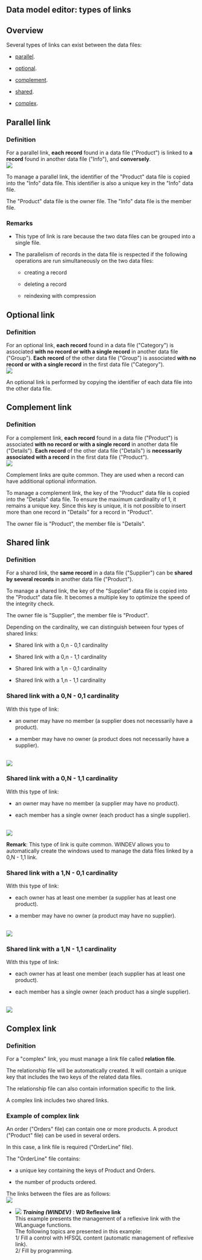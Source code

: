 
## Data model editor: types of links
			



<a name="NOTE1"></a>
<a name="NOTE1_1"></a>


## Overview
<a name="overview_ELTTEXTE000247"></a>
Several types of links can exist between the data files:

- [parallel](#NOTE2_1).

- [optional](#NOTE3_1).

- [complement](#NOTE4_1).

- [shared](#NOTE5_1).

- [complex](#NOTE6_1).




<a name="NOTE2"></a>
<a name="NOTE2_1"></a>


## Parallel link
<a name="parallel_link_ELTTEXTE000271"></a>




### Definition
<a name="definition_ELTPARAGRAPHE000036"></a>

For a parallel link, **each record** found in a data file ("Product") is linked to **a record** found in another data file ("Info"), and **conversely**.
<br>![](https://doc.pcsoft.fr/en-US/images/image.awp?langid=3&name=LiaisonParallele.gif)


To manage a parallel link, the identifier of the "Product" data file is copied into the "Info" data file. This identifier is also a unique key in the "Info" data file.

The "Product" data file is the owner file. The "Info" data file is the member file.
<a name="NOTE2_2"></a>




### Remarks
<a name="remarks_ELTPARAGRAPHE000050"></a>

- This type of link is rare because the two data files can be grouped into a single file.

- The parallelism of records in the data file is respected if the following operations are run simultaneously on the two data files:

	- creating a record

	- deleting a record

	- reindexing with compression







<a name="NOTE3"></a>
<a name="NOTE3_1"></a>


## Optional link
<a name="optional_link_ELTTEXTE000301"></a>




### Definition
<a name="definition_ELTPARAGRAPHE000065"></a>

For an optional link, **each record** found in a data file ("Category") is associated **with no record or with a single record** in another data file ("Group"). **Each record** of the other data file ("Group") is associated **with no record or with a single record** in the first data file ("Category").
<br>![](https://doc.pcsoft.fr/en-US/images/image.awp?langid=3&name=LiaisonFacultative.gif)


An optional link is performed by copying the identifier of each data file into the other data file.

<a name="NOTE4"></a>
<a name="NOTE4_1"></a>


## Complement link
<a name="complement_link_ELTTEXTE000325"></a>




### Definition
<a name="definition_ELTPARAGRAPHE000079"></a>

For a complement link, **each record** found in a data file ("Product") is associated **with no record or with a single record** in another data file ("Details"). **Each record** of the other data file ("Details") is **necessarily associated with a record** in the first data file ("Product").
<br>![](https://doc.pcsoft.fr/en-US/images/image.awp?langid=3&name=Liaisoncomplement.gif)


Complement links are quite common. They are used when a record can have additional optional information.

To manage a complement link, the key of the "Product" data file is copied into the "Details" data file. To ensure the maximum cardinality of 1, it remains a unique key. Since this key is unique, it is not possible to insert more than one record in "Details" for a record in "Product".

The owner file is "Product", the member file is "Details".

<a name="NOTE5"></a>
<a name="NOTE5_1"></a>


## Shared link
<a name="shared_link_ELTTEXTE000349"></a>




### Definition
<a name="definition_ELTPARAGRAPHE000097"></a>

For a shared link, the **same record** in a data file ("Supplier") can be **shared by several records** in another data file ("Product").

To manage a shared link, the key of the "Supplier" data file is copied into the "Product" data file. It becomes a multiple key to optimize the speed of the integrity check.

The owner file is "Supplier", the member file is "Product".

Depending on the cardinality, we can distinguish between four types of shared links:

- Shared link with a 0,n - 0,1 cardinality

- Shared link with a 0,n - 1,1 cardinality

- Shared link with a 1,n - 0,1 cardinality

- Shared link with a 1,n - 1,1 cardinality



<a name="NOTE5_2"></a>




### Shared link with a 0,N - 0,1 cardinality
<a name="shared_link_with_0n_01_cardinality_ELTPARAGRAPHE000116"></a>

With this type of link:

- an owner may have no member (a supplier does not necessarily have a product).

- a member may have no owner (a product does not necessarily have a supplier).



<br>![](https://doc.pcsoft.fr/en-US/images/image.awp?langid=3&name=LiaisonPartagee_0N01.gif)

<a name="NOTE5_3"></a>




### Shared link with a 0,N - 1,1 cardinality
<a name="shared_link_with_0n_11_cardinality_ELTPARAGRAPHE000129"></a>

With this type of link:

- an owner may have no member (a supplier may have no product).

- each member has a single owner (each product has a single supplier).



<br>![](https://doc.pcsoft.fr/en-US/images/image.awp?langid=3&name=LiaisonPartagee_0N11.gif)


**Remark**: This type of link is quite common. WINDEV allows you to automatically create the windows used to manage the data files linked by a 0,N - 1,1 link.
<a name="NOTE5_4"></a>




### Shared link with a 1,N - 0,1 cardinality
<a name="shared_link_with_1n_01_cardinality_ELTPARAGRAPHE000144"></a>

With this type of link:

- each owner has at least one member (a supplier has at least one product).

- a member may have no owner (a product may have no supplier).



<br>![](https://doc.pcsoft.fr/en-US/images/image.awp?langid=3&name=LiaisonPartagee_1N01.gif)

<a name="NOTE5_5"></a>




### Shared link with a 1,N - 1,1 cardinality
<a name="shared_link_with_1n_11_cardinality_ELTPARAGRAPHE000157"></a>

With this type of link:

- each owner has at least one member (each supplier has at least one product).

- each member has a single owner (each product has a single supplier).



<br>![](https://doc.pcsoft.fr/en-US/images/image.awp?langid=3&name=LiaisonPartagee_1N11.gif)


<a name="NOTE6"></a>
<a name="NOTE6_1"></a>


## Complex link
<a name="complex_link_ELTTEXTE000397"></a>


### Definition
<a name="definition_ELTPARAGRAPHE000171"></a>

For a "complex" link, you must manage a link file called **relation file**.

The relationship file will be automatically created. It will contain a unique key that includes the two keys of the related data files.

The relationship file can also contain information specific to the link.

A complex link includes two shared links.
<a name="NOTE6_2"></a>




### Example of complex link
<a name="example_complex_link_ELTPARAGRAPHE000185"></a>

An order ("Orders" file) can contain one or more products. A product ("Product" file) can be used in several orders.

In this case, a link file is required ("OrderLine" file).

The "OrderLine" file contains:

- a unique key containing the keys of Product and Orders.

- the number of products ordered.




The links between the files are as follows:
<br>![](https://doc.pcsoft.fr/en-US/images/image.awp?langid=3&name=LiaisonPartagee_1N1N.gif)



- ![](https://doc.pcsoft.fr/en-US/images/image.awp?langid=3&name=WDReflexivelink.gif) ***Training (WINDEV)*** : **WD Reflexive link** <br>This example presents the management of a reflexive link with the WLanguage functions.<br>The following topics are presented in this example:<br>1/ Fill a control with HFSQL content (automatic management of reflexive link).<br>2/ Fill by programming.


